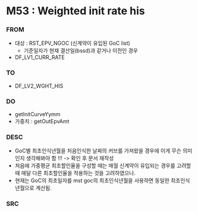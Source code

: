 # M53 : Weighted init rate his

### FROM&#x20;

* &#x20;대상 : RST\_EPV\_NGOC (신계약이 유입된 GoC list)
  * 기준일자가 현재 결산일(bssd)과 같거나 이전인 경우&#x20;
* DF\_LV1\_CURR\_RATE

### TO&#x20;

* DF\_LV2\_WGHT\_HIS

### DO

* getInitCurveYymm
* 가중치 : getOutEpvAmt

### DESC

* GoC별 최초인식년월을 처음인식한 날짜의 커브를 가져왔을 경우에 이게 무슨 의미인지 생각해봐야 함 !!! -> 확인 후 문서 재작성&#x20;
* 처음에 가중평균 최초할인율을 구성할 때는 매월 신계약이 유입되는 경우를 고려할때 매달 다른 최초할인율을 적용하는 것을 고려하였으나.
* 현재는 GoC의 최초일자를 mst goc의 최초인식년월을 사용하면 동일한 최초인식년월으로 계산됨.&#x20;

### SRC
